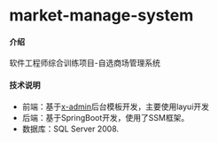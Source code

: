 # market-manage-system

#### 介绍
软件工程师综合训练项目-自选商场管理系统

#### 技术说明

+ 前端：基于[x-admin](http://x.xuebingsi.com/)后台模板开发，主要使用layui开发
+ 后端：基于SpringBoot开发，使用了SSM框架。
+ 数据库：SQL Server 2008.

